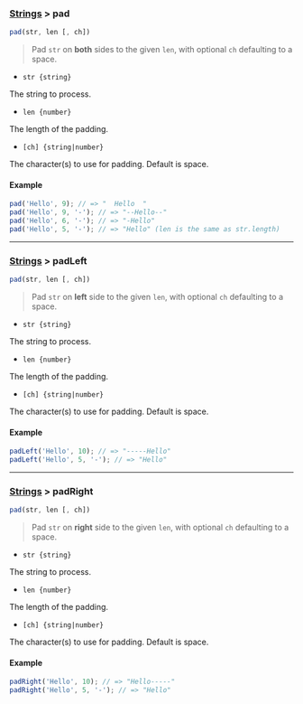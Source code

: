 ### [Strings](../) > pad

```js
pad(str, len [, ch])
```

> Pad <code>str</code> on **both** sides to the given <code>len</code>, with optional <code>ch</code> defaulting to a space.

- <code>str {string}</code>

The string to process.

- <code>len {number}</code>

The length of the padding.

- <code>[ch] {string|number}</code>

The character(s) to use for padding. Default is space.

#### Example
```js
pad('Hello', 9); // => "  Hello  "
pad('Hello', 9, '-'); // => "--Hello--"
pad('Hello', 6, '-'); // => "-Hello"
pad('Hello', 5, '-'); // => "Hello" (len is the same as str.length)
```

---

### [Strings](../) > padLeft

```js
pad(str, len [, ch])
```

> Pad <code>str</code> on **left** side to the given <code>len</code>, with optional <code>ch</code> defaulting to a space.

- <code>str {string}</code>

The string to process.

- <code>len {number}</code>

The length of the padding.

- <code>[ch] {string|number}</code>

The character(s) to use for padding. Default is space.

#### Example
```js
padLeft('Hello', 10); // => "-----Hello"
padLeft('Hello', 5, '-'); // => "Hello"
```

---

### [Strings](../) > padRight

```js
pad(str, len [, ch])
```

> Pad <code>str</code> on **right** side to the given <code>len</code>, with optional <code>ch</code> defaulting to a space.

- <code>str {string}</code>

The string to process.

- <code>len {number}</code>

The length of the padding.

- <code>[ch] {string|number}</code>

The character(s) to use for padding. Default is space.

#### Example
```js
padRight('Hello', 10); // => "Hello-----"
padRight('Hello', 5, '-'); // => "Hello"
```
